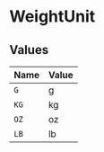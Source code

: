 # WeightUnit


## Values

| Name  | Value |
| ----- | ----- |
| `G`   | g     |
| `KG`  | kg    |
| `OZ`  | oz    |
| `LB`  | lb    |